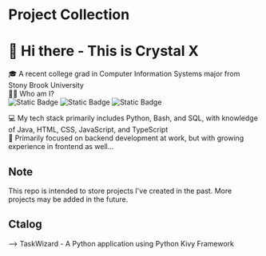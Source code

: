 # Project Collection
# 👋 Hi there - This is Crystal X
🎓 A recent college grad in Computer Information Systems major from Stony Brook University  
👩‍💻 Who am I?  
![Static Badge](https://img.shields.io/badge/who_am_i-Jr.%20Software%20Engineer-purple)
![Static Badge](https://img.shields.io/badge/who_am_i-On%20the%20Road%20to%20System%20Architect-green)
![Static Badge](https://img.shields.io/badge/who_am_i-Tech%20Enthusiast-blue)


💻 My tech stack primarily includes Python, Bash, and SQL, with knowledge of Java, HTML, CSS, JavaScript, and TypeScript  
🌱 Primarily focused on backend development at work, but with growing experience in frontend as well...

## Note
This repo is intended to store projects I've created in the past. More projects may be added in the future.

## Ctalog
--> TaskWizard - A Python application using Python Kivy Framework

